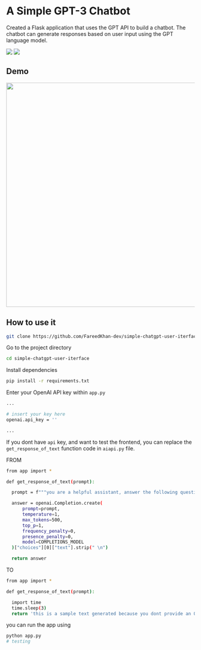 # A Simple GPT-3 Chatbot

Created a Flask application that uses the GPT API to build a chatbot. The chatbot can generate responses based on user input using the GPT language model.

<img src="https://img.shields.io/badge/python-3.9.0-blue.svg"> <img src="https://img.shields.io/badge/license-MIT-blue.svg">

## Demo

<img src="https://miro.medium.com/v2/resize:fit:828/0*omM9OlgMz49vCBOe.gif" width=600px>

## How to use it

```bash
git clone https://github.com/FareedKhan-dev/simple-chatgpt-user-iterface.git
```

Go to the project directory

```bash
cd simple-chatgpt-user-iterface
```

Install dependencies

```bash
pip install -r requirements.txt
```

Enter your OpenAI API key within `app.py`

```bash
...

# insert your key here
openai.api_key = ''

...
```

If you dont have `api` key, and want to test the frontend, you can replace the `get_response_of_text` function code in `aiapi.py` file.

FROM

```bash
from app import *

def get_response_of_text(prompt):

  prompt = f"""you are a helpful assistant, answer the following question: {prompt}"""

  answer = openai.Completion.create(
      prompt=prompt,
      temperature=1,
      max_tokens=500,
      top_p=1,
      frequency_penalty=0,
      presence_penalty=0,
      model=COMPLETIONS_MODEL
  )["choices"][0]["text"].strip(" \n")

  return answer
```
TO

```bash
from app import *

def get_response_of_text(prompt):

  import time
  time.sleep(3)
  return 'this is a sample text generated because you dont provide an OpenAI API key to generate response.'
```

you can run the app using

```bash
python app.py
# testing
